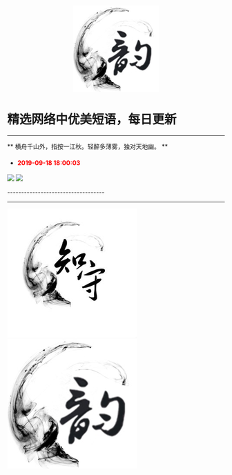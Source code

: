 <p align="center">
  <a href="https://github.com/xxjwxc/PoetryRhyme">
    <img src="img/logo/logo2.jpg" width="200">
  </a>
</p>

  # 精选网络中优美短语，每日更新

-----------------------------------
** 横舟千山外，指按一江秋。轻醉多薄雾，独对天地幽。 ** 
- #### <font color=red> 2019-09-18 18:00:03 </font>
<p align="half">

<img src="http://wx3.sinaimg.cn/large/9b696272gy1g71hrldn3aj20j60csdgx.jpg" weight="300">
<img src="http://wx3.sinaimg.cn/large/9b696272gy1g71hrldn3aj20j60csdgx.jpg" weight="300">
</p>
-----------------------------------


-----------------------------------

<p align="half">
    <img src="img/logo/logo1.jpg" width="300">
    <img src="img/logo/logo2.jpg" width="300">
</p>
